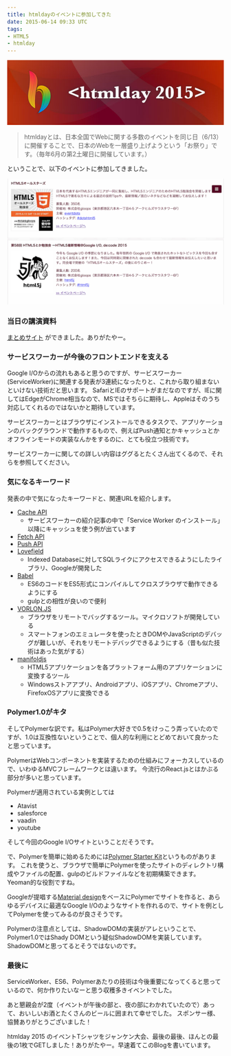 ```yaml
---
title: htmldayのイベントに参加してきた
date: 2015-06-14 09:33 UTC
tags:
- HTML5
- htmlday
---
```


![](/images/blog/htmlday2015.jpg)


> htmldayとは、日本全国でWebに関する多数のイベントを同じ日（6/13）に開催することで、日本のWebを一層盛り上げようという「お祭り」です。（毎年6月の第2土曜日に開催しています。）

ということで、以下のイベントに参加してきました。

![](/images/blog/htmlday2015-events.png)

### 当日の講演資料

[まとめサイト](http://dackdive.hateblo.jp/entry/2015/06/13/161143) ができました。ありがたやー。


### サービスワーカーが今後のフロントエンドを支える

Google I/Oからの流れもあると思うのですが、サービスワーカー(ServiceWorker)に関連する発表が3連続になったりと、これから取り組まないといけない技術だと思います。
SafariとIEのサポートがまだなのですが、IEに関してはEdgeがChrome相当なので、MSではそちらに期待し、Appleはそのうち対応してくれるのではないかと期待しています。

サービスワーカーとはブラウザにインストールできるタスクで、アプリケーションのバックグラウンドで動作するもので、例えばPush通知とかキャッシュとかオフラインモードの実装なんかをするのに、とても役立つ技術です。

サービスワーカーに関しての詳しい内容はググるとたくさん出てくるので、それらを参照してください。

### 気になるキーワード

発表の中で気になったキーワードと、関連URLを紹介します。

- [Cache API](http://www.html5rocks.com/ja/tutorials/service-worker/introduction/)
    - サービスワーカーの紹介記事の中で「Service Worker のインストール」以降にキャッシュを使う例が出ています
- [Fetch API](https://developers.google.com/web/updates/2015/03/introduction-to-fetch)
- [Push API](http://www.w3.org/TR/push-api)
- [Lovefield](https://github.com/google/lovefield)
    - Indexed Databaseに対してSQLライクにアクセスできるようにしたライブラリ、Googleが開発した
- [Babel](https://babeljs.io/)
    - ES6のコードをES5形式にコンパイルしてクロスブラウザで動作できるようにする
    - gulpとの相性が良いので便利
- [VORLON.JS](http://vorlonjs.com/)
    - ブラウザをリモートでバッグするツール。マイクロソフトが開発している
    - スマートフォンのエミュレータを使ったときDOMやJavaScriptのデバッグが難しいが、それをリモートデバッグできるようにする（昔も似た技術はあった気がする）
- [manifoldjs](http://www.manifoldjs.com/)
    - HTML5アプリケーションを各プラットフォーム用のアプリケーションに変換するツール
    - Windowsストアアプリ、Androidアプリ、iOSアプリ、Chromeアプリ、FirefoxOSアプリに変換できる

### Polymer1.0がキタ

そしてPolymerな訳です。私はPolymer大好きで0.5をけっこう弄っていたのですが、1.0は互換性ないということで、個人的な利用にとどめておいて良かったと思っています。

PolymerはWebコンポーネントを実装するための仕組みにフォーカスしているので、いわゆるMVCフレームワークとは違います。
今流行のReact.jsとはかぶる部分が多いと思っています。

Polymerが適用されている実例としては

- Atavist
- salesforce
- vaadin
- youtube

そして今回のGoogle I/Oサイトということだそうです。

で、Polymerを簡単に始めるためには[Polymer Starter Kit](https://developers.google.com/web/tools/polymer-starter-kit/)というものがあります。
これを使うと、ブラウザで簡単にPolymerを使ったサイトのディレクトリ構成やファイルの配置、gulpのビルドファイルなどを初期構築できます。
Yeoman的な役割ですね。

Googleが提唱する[Material design](http://www.google.com/design/spec/material-design/introduction.html#)をベースにPolymerでサイトを作ると、あらゆるデバイスに最適なGoogle I/Oのようなサイトを作れるので、サイトを例としてPolymerを使ってみるのが良さそうです。

Polymerの注意点としては、ShadowDOMの実装がアレということで、Polymer1.0ではShady DOMという疑似ShadowDOMを実装しています。ShadowDOMと思ってるとそうではないのです。

### 最後に

ServiceWorker、ES6、Polymerあたりの技術は今後重要になってくると思っているので、何か作りたいなーと思う収穫多きイベントでした。

あと懇親会が2度（イベントが午後の部と、夜の部にわかれていたので）あって、おいしいお酒とたくさんのビールに囲まれて幸せでした。
スポンサー様、協賛ありがとうございました！

htmlday 2015 のイベントTシャツをジャンケン大会、最後の最後、ほんとの最後の1枚でGETしました！ありがたやー。早速着てこのBlogを書いています。
